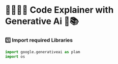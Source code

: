 # 👨‍💻👨‍🏫 Code Explainer with Generative Ai 🤖📚

### 1️⃣ Import required Libraries
``` python 
import google.generativeai as plam
import os
```
